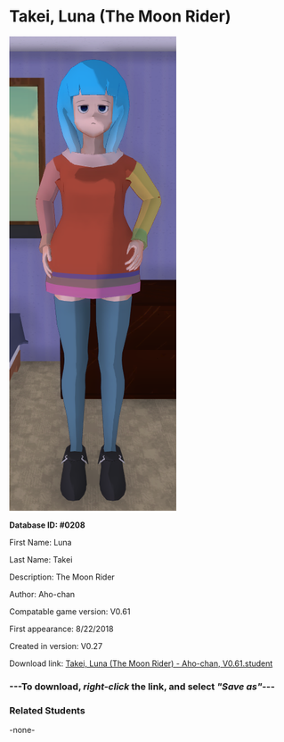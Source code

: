 # Takei, Luna (The Moon Rider)

<img src="../../Files/Images/Takei, Luna (The Moon Rider).png" title="Takei, Luna (The Moon Rider) - Aho-chan, V0.61">

**Database ID: #0208**

First Name: Luna

Last Name: Takei

Description: The Moon Rider

Author: Aho-chan

Compatable game version: V0.61

First appearance: 8/22/2018

Created in version: V0.27

Download link: <a href="https://raw.githubusercontent.com/Arbiter1223/Daigaku-Gurashi-Custom-Students/master/Files/Student%20Files/Takei%2C%20Luna%20(The%20Moon%20Rider)%20-%20Aho-chan%2C%20V0.61.student">Takei, Luna (The Moon Rider) - Aho-chan, V0.61.student</a>

### ---**To download, _right-click_ the link, and select _"Save as"_**---

### Related Students

-none-
